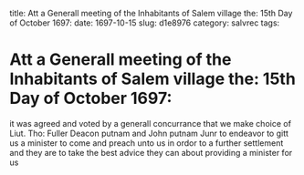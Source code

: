 title: Att a Generall meeting of the Inhabitants of Salem village the: 15th Day of October 1697:
date: 1697-10-15
slug: d1e8976
category: salvrec
tags: 


<div markdown class="doc" id="d1e8976">


# Att a Generall meeting of the Inhabitants of Salem village the: 15th Day of October 1697: 

it was agreed and voted by a generall concurrance that we make choice of Liut. Tho: Fuller Deacon putnam and John putnam Junr to endeavor to gitt us a minister to come and preach unto us in ordor to a further settlement and they are to take the best advice they can about providing a minister for us
</div>